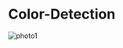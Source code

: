 # Color-Detection
![photo1](https://user-images.githubusercontent.com/87978980/143391884-9cc76c55-80a6-45e2-a560-809379ce9cf9.jpeg)
